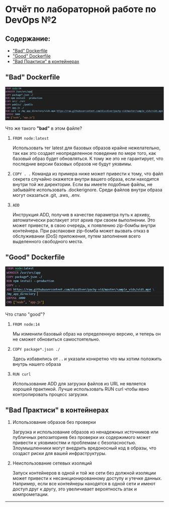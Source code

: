 # Отчёт по лабораторной работе по DevOps №2
## Содержание:
- ["Bad" Dockerfile](#bad-dockerfile)
- ["Good" Dockerfile](#good-dockerfile)
- ["Bad Практиси" в контейнерах](#bad-Практиси-в-контейнерах)

## "Bad" Dockerfile
![IMG_9391](image_bad.jpg)

Что же такого **"bad"** в этом файле?

1. `FROM node:latest`
   
   Использовать тег latest для базовых образов крайне нежелательно, так как это создает неопределенное поведение по мере того, как базовый образ будет обновляться. К тому же это не гарантирует, что последние версии базовых образов не будут уязвимы.
   
2. `COPY . .`
   Команда из примера ниже может привести к тому, что файл секрета случайно окажется внутри вашего образа, если находится внутри той же директории. Если вы имеете подобные файлы, не забывайте использовать .dockerignore. Среди файлов внутри образа могут оказаться .git, .aws, .env.  

   
3. `ADD`
   
   Инструкция ADD, получив в качестве параметра путь к архиву, автоматически распакует этот архив при своем выполнении. Это может привести, в свою очередь, к появлению zip-бомбы внутри контейнера. При распаковке zip-бомба может вызвать отказ в обслуживании (DoS) приложения, путем заполнения всего выделенного свободного места.

## "Good" Dockerfile
![IMG_9392](image_good.jpg)

Что стало "good"?

1. `FROM node:14`
   
   Мы изменили базовый образ на определенную версию, и теперь он не сможет обновиться самостоятельно.
   
2. `COPY package*.json ./`

   Здесь избавились от . . и указали конкретно что мы хотим положить внутрь нашего образа
   
3. `RUN curl`
   
   Использование ADD для загрузки файлов из URL не является хорошей практикой. Лучше использовать RUN curl чтобы явно контролировать процесс загрузки.


## "Bad Практиси" в контейнерах

1. Использование образов без проверки
   
   Загрузка и использование образов из ненадежных источников или публичных репозиториев без проверки их содержимого может привести к уязвимостям и проблемам с безопасностью. Злоумышленники могут внедрить вредоносный код в образы, что создаст риски для вашей инфраструктуры.

2. Неиспользование сетевых изоляций
   
    Запуск контейнеров в одной и той же сети без должной изоляции может привести к несанкционированному доступу и утечке данных. Например, если все контейнеры находятся в одной сети и имеют доступ друг к другу, это увеличивает вероятность атак и компрометации.


---
